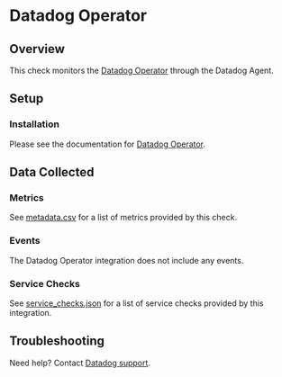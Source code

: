 # Datadog Operator

## Overview

This check monitors the [Datadog Operator][1] through the Datadog Agent.

## Setup

### Installation

Please see the documentation for [Datadog Operator][1].

## Data Collected

### Metrics

See [metadata.csv][2] for a list of metrics provided by this check.

### Events

The Datadog Operator integration does not include any events.

### Service Checks

See [service_checks.json][3] for a list of service checks provided by this integration.

## Troubleshooting

Need help? Contact [Datadog support][4].

[1]: https://docs.khulnasoft.com/containers/khulnasoft_operator/
[2]: https://github.com/KhulnaSoft/integrations-core/blob/master/khulnasoft_operator/metadata.csv
[3]: https://github.com/KhulnaSoft/integrations-core/blob/master/khulnasoft_operator/assets/service_checks.json
[4]: https://docs.khulnasoft.com/help/
